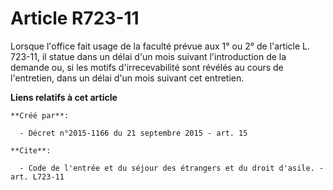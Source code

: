 # Article R723-11

Lorsque l'office fait usage de la faculté prévue aux 1° ou 2° de l'article L. 723-11, il statue dans un délai d'un mois
suivant l'introduction de la demande ou, si les motifs d'irrecevabilité sont révélés au cours de l'entretien, dans un délai
d'un mois suivant cet entretien.

**Liens relatifs à cet article**

	**Créé par**:

	  - Décret n°2015-1166 du 21 septembre 2015 - art. 15

	**Cite**:

	  - Code de l'entrée et du séjour des étrangers et du droit d'asile. - art. L723-11
